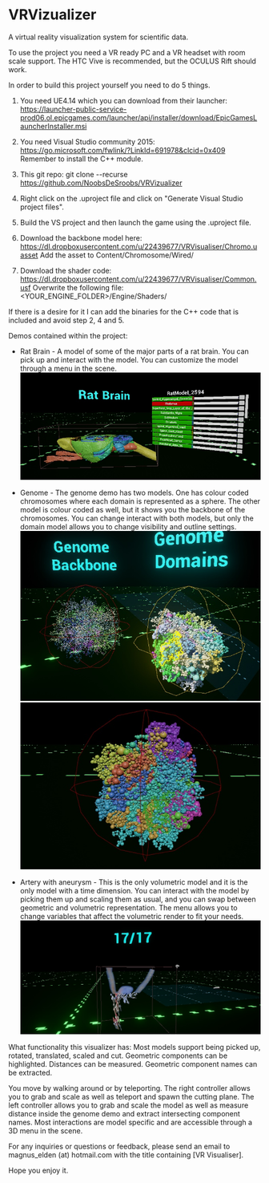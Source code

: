 # VRVizualizer
A virtual reality visualization system for scientific data. 

To use the project you need a VR ready PC and a VR headset with room scale support. The HTC Vive is recommended, but the OCULUS Rift should work.

In order to build this project yourself you need to do 5 things.

1. You need UE4.14 which you can download from their launcher: https://launcher-public-service-prod06.ol.epicgames.com/launcher/api/installer/download/EpicGamesLauncherInstaller.msi

2. You need Visual Studio community 2015: https://go.microsoft.com/fwlink/?LinkId=691978&clcid=0x409 Remember to install the C++ module.

3. This git repo: git clone --recurse https://github.com/NoobsDeSroobs/VRVizualizer <Folder name>

4. Right click on the .uproject file and click on "Generate Visual Studio project files".

5. Build the VS project and then launch the game using the .uproject file.

6. Download the backbone model here: https://dl.dropboxusercontent.com/u/22439677/VRVisualiser/Chromo.uasset Add the asset to Content/Chromosome/Wired/

7. Download the shader code: https://dl.dropboxusercontent.com/u/22439677/VRVisualiser/Common.usf Overwrite the following file: <YOUR_ENGINE_FOLDER>/Engine/Shaders/ 

If there is a desire for it I can add the binaries for the C++ code that is included and avoid step 2, 4 and 5.

Demos contained within the project:
 - Rat Brain - A model of some of the major parts of a rat brain. You can pick up and interact with the model. You can customize the model through a menu in the scene.
 ![BrainDemo](Images/RatModelWithMenuExample.jpg)

 - Genome - The genome demo has two models. One has colour coded chromosomes where each domain is represented as a sphere. The other model is colour coded as well, but it shows you the backbone of the chromosomes.
 You can change interact with both models, but only the domain model allows you to change visibility and outline settings.
  ![GenomeDemo](Images/GenomDemoExample.jpg)  ![GenomeOutline](Images/OutlineVisible.jpg)

 - Artery with aneurysm - This is the only volumetric model and it is the only model with a time dimension.
 You can interact with the model by picking them up and scaling them as usual, and you can swap between geometric and volumetric representation. 
 The menu allows you to change variables that affect the volumetric render to fit your needs.
 ![ArteryDemo](Images/ArteryDemoExample.jpg)

What functionality this visualizer has:
Most models support being picked up, rotated, translated, scaled and cut. Geometric components can be highlighted. Distances can be measured. Geometric component names can be extracted. 

You move by walking around or by teleporting. The right controller allows you to grab and scale as well as teleport and spawn the cutting plane. The left controller allows you to grab and scale the model as well as measure distance inside the genome demo and extract intersecting component names. Most interactions are model specific and are accessible through a 3D menu in the scene. 

For any inquiries or questions or feedback, please send an email to magnus_elden (at) hotmail.com with the title containing [VR Visualiser].

Hope you enjoy it.

